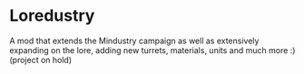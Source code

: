 # Loredustry
A mod that extends the Mindustry campaign as well as extensively expanding on the lore, adding new turrets, materials, units and much more :)   (project on hold)
